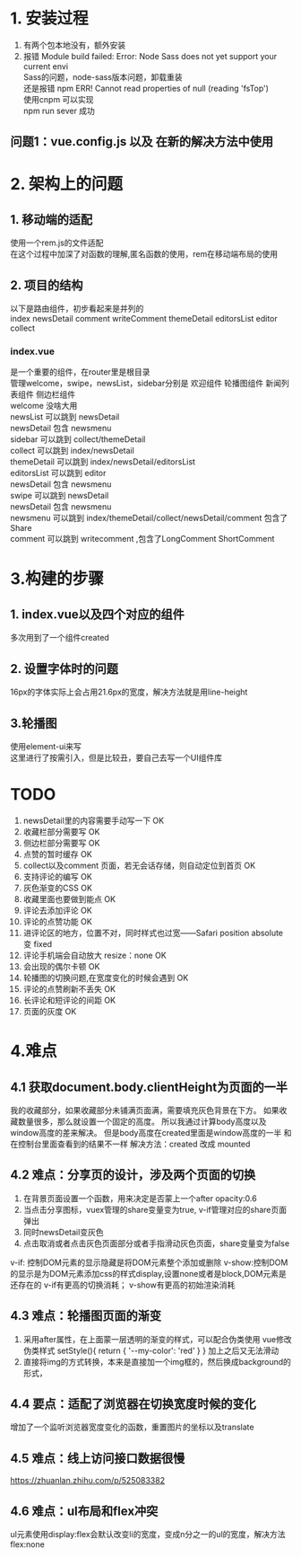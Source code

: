 
# 1. 安装过程

1. 有两个包本地没有，额外安装
2. 报错 Module build failed: Error: Node Sass does not yet support your current envi<Br/>
    Sass的问题，node-sass版本问题，卸载重装<Br/>
    还是报错 npm ERR! Cannot read properties of null (reading 'fsTop')<Br/>
    使用cnpm 可以实现<Br/>
    npm run sever 成功<Br/>

## 问题1：vue.config.js 以及 在新的解决方法中使用

# 2. 架构上的问题

## 1. 移动端的适配
使用一个rem.js的文件适配<br>
在这个过程中加深了对函数的理解,匿名函数的使用，rem在移动端布局的使用<br>
## 2. 项目的结构
以下是路由组件，初步看起来是并列的<br>
index newsDetail comment writeComment themeDetail editorsList editor collect<br>
### index.vue
是一个重要的组件，在router里是根目录<br>
管理welcome，swipe，newsList，sidebar分别是  欢迎组件 轮播图组件 新闻列表组件 侧边栏组件<br>
welcome 没啥大用<br>
newsList 可以跳到 newsDetail<br>
    newsDetail 包含 newsmenu<br>
sidebar 可以跳到 collect/themeDetail<br>
    collect 可以跳到 index/newsDetail<br>
    themeDetail 可以跳到 index/newsDetail/editorsList<br>
        editorsList 可以跳到 editor<br>
        newsDetail 包含 newsmenu<br>
swipe 可以跳到 newsDetail<br>
    newsDetail 包含 newsmenu<br>
newsmenu 可以跳到 index/themeDetail/collect/newsDetail/comment 包含了Share<br>
    comment 可以跳到 writecomment ,包含了LongComment ShortComment<br>
# 3.构建的步骤
## 1. index.vue以及四个对应的组件
多次用到了一个组件created<br>

## 2. 设置字体时的问题
16px的字体实际上会占用21.6px的宽度，解决方法就是用line-height<br>

## 3.轮播图
使用element-ui来写<br>
这里进行了按需引入，但是比较丑，要自己去写一个UI组件库

# TODO
1. newsDetail里的内容需要手动写一下 OK
2. 收藏栏部分需要写 OK
3. 侧边栏部分需要写 OK
4. 点赞的暂时缓存 OK
5. collect以及comment 页面，若无会话存储，则自动定位到首页 OK 
6. 支持评论的编写 OK
7. 灰色渐变的CSS OK
8. 收藏里面也要做到能点 OK
9. 评论去添加评论 OK
10. 评论的点赞功能 OK 
11. 进评论区的地方，位置不对，同时样式也过宽——Safari position absolute 变 fixed
12. 评论手机端会自动放大 resize：none OK
13. 会出现的偶尔卡顿 OK
14. 轮播图的切换问题,在宽度变化的时候会遇到 OK 
15. 评论的点赞刷新不丢失 OK
16. 长评论和短评论的间距 OK
17. 页面的灰度 OK

# 4.难点

## 4.1 获取document.body.clientHeight为页面的一半
我的收藏部分，如果收藏部分未铺满页面满，需要填充灰色背景在下方。
如果收藏数量很多，那么就设置一个固定的高度。
所以我通过计算body高度以及window高度的差来解决。
但是body高度在created里面是window高度的一半
和在控制台里面查看到的结果不一样
解决方法：created 改成 mounted

## 4.2 难点：分享页的设计，涉及两个页面的切换
1. 在背景页面设置一个函数，用来决定是否蒙上一个after opacity:0.6
2. 当点击分享图标，vuex管理的share变量变为true, v-if管理对应的share页面弹出
3. 同时newsDetail变灰色
4. 点击取消或者点击灰色页面部分或者手指滑动灰色页面，share变量变为false

v-if: 控制DOM元素的显示隐藏是将DOM元素整个添加或删除
v-show:控制DOM的显示是为DOM元素添加css的样式display,设置none或者是block,DOM元素是还存在的
v-if有更高的切换消耗；
v-show有更高的初始渲染消耗

## 4.3 难点：轮播图页面的渐变
1. 采用after属性，在上面蒙一层透明的渐变的样式，可以配合伪类使用
vue修改伪类样式
    setStyle(){
        return {
        '--my-color': 'red'
        }
    }
加上之后又无法滑动
2. 直接将img的方式转换，本来是直接加一个img框的，然后换成background的形式，

## 4.4 要点：适配了浏览器在切换宽度时候的变化
增加了一个监听浏览器宽度变化的函数，重置图片的坐标以及translate

## 4.5 难点：线上访问接口数据很慢
https://zhuanlan.zhihu.com/p/525083382

## 4.6 难点：ul布局和flex冲突
ul元素使用display:flex会默认改变li的宽度，变成n分之一的ul的宽度，解决方法flex:none